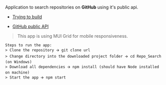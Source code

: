 Application to search repositories on **GitHub** using it's public api.

- [Trying to build](https://github.com/search)  

- [GitHub public API](https://api.github.com/)

> This app is using MUI Grid for mobile responsiveness.  
  
```  
Steps to run the app:  
> Clone the repository 🡪 git clone url
> Change directory into the downloaded project folder 🡪 cd Repo_Search (on Windows)
> Download all dependencies 🡪 npm install (should have Node installed on machine)
> Start the app 🡪 npm start
```  
